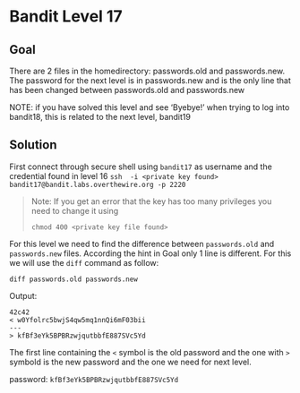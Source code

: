 # Bandit Level 17

## Goal
There are 2 files in the homedirectory: passwords.old and passwords.new. The password for the next level is in passwords.new and is the only line that has been changed between passwords.old and passwords.new

NOTE: if you have solved this level and see ‘Byebye!’ when trying to log into bandit18, this is related to the next level, bandit19

## Solution
First connect through secure shell using `bandit17` as username and the credential found in level 16
`ssh  -i <private key found> bandit17@bandit.labs.overthewire.org -p 2220`

> Note: If you get an error that the key has too many privileges you need to change it using 
>
> `chmod 400 <private key file found>`

For this level we need to find the difference between `passwords.old` and `passwords.new` files. According the hint in Goal only 1 line is different. For this we will use the `diff` command as follow:

`diff passwords.old passwords.new`

Output:

```
42c42
< w0Yfolrc5bwjS4qw5mq1nnQi6mF03bii
---
> kfBf3eYk5BPBRzwjqutbbfE887SVc5Yd
```

The first line containing the `<` symbol is the old password and the one with `>` symbold is the new password and the one we need for next level.

password: `kfBf3eYk5BPBRzwjqutbbfE887SVc5Yd`